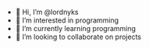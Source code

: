 - 👋 Hi, I’m @lordnyks
- 👀 I’m interested in programming
- 🌱 I’m currently learning programming
- 💞️ I’m looking to collaborate on projects
<!---
lordnyks/lordnyks is a ✨ special ✨ repository because its `README.md` (this file) appears on your GitHub profile.
You can click the Preview link to take a look at your changes.
--->

